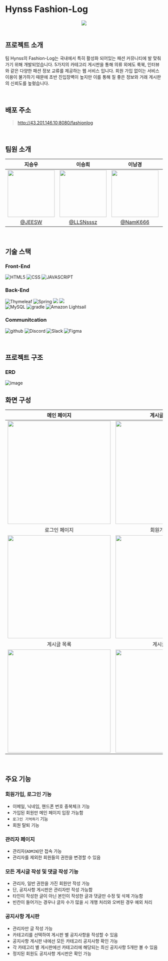 # Hynss Fashion-Log
<div align="center">
  <img src = "https://github.com/user-attachments/assets/bc9d675c-1535-444a-850f-74e564057e82">                
</div>
</br>

## 프로젝트 소개
<p>
  팀 Hynss의 Fashion-Log는 국내에서 특히 활성화 되어있는 패션 커뮤니티에 발 맞춰가기 위해 개발되었습니다.
  5가지의 카테고리 게시판을 통해 의류 외에도 룩북, 인터뷰와 같은 다양한 패션 정보 교류를 제공하는 웹 서비스 입니다.
  회원 가입 없이는 서비스 이용이 불가하기 때문에 초반 진입장벽이 높지만 이를 통해 질 좋은 정보와 거래 게시판의 신뢰도를 높혔습니다.
</p>
</br>

## 배포 주소
> http://43.201.146.10:8080/fashionlog
</br>

## 팀원 소개
|지승우|이승희|이남경|허영윤|
|:-:|:-:|:-:|:-:|
|<img src="https://avatars.githubusercontent.com/u/41260600?v=4" width="150" height="150"/>|<img src="https://avatars.githubusercontent.com/u/2533026?v=4" width="150" height="150"/>|<img src="https://avatars.githubusercontent.com/u/168792873?v=4" width="150" height="150"/>|<img src="https://avatars.githubusercontent.com/u/77563168?v=4" width="150" height="150"/>|
|[@JEESW](https://github.com/JEESW)|[@LLSNsssz](https://github.com/LLSNsssz)|[@NamK666](https://github.com/NamK666)|[@cloudisme99](https://github.com/cloudisme99)|
</br>

## 기술 스택
### Front-End
<img alt="HTML5" src="https://img.shields.io/badge/html5-E34F26?style=for-the-badge&logo=html5&logoColor=white"> <img alt="CSS" src="https://img.shields.io/badge/css-1572B6?style=for-the-badge&logo=css3&logoColor=white"> <img alt="JAVASCRIPT" src="https://img.shields.io/badge/javascript-F7DF1E?style=for-the-badge&logo=javascript&logoColor=black"> 
<br>

### Back-End
<img alt="Thymeleaf" src="https://img.shields.io/badge/Thymeleaf-005F0F?style=for-the-badge&logo=Thymeleaf&logoColor=white"> <img alt="Spring" src="https://img.shields.io/badge/Spring-6DB33F.svg?style=for-the-badge&logo=Spring&logoColor=white"/> <img src="https://img.shields.io/badge/spring boot-6DB33F?style=for-the-badge&logo=spring boot&logoColor=white"> <img src="https://img.shields.io/badge/spring Security-6DB33F?style=for-the-badge&logo=spring Security&logoColor=white"> <br> 
<img alt="MySQL" src ="https://img.shields.io/badge/MySQL-003545.svg?&style=for-the-badge&logo=MySQL&logoColor=white"/> <img alt="gradle" src="https://img.shields.io/badge/gradle-02303A?style=for-the-badge&logo=gradle&logoColor=white">
<img alt="Amazon Lightsail" src ="https://img.shields.io/badge/Amazon Lightsail-FF9900.svg?&style=for-the-badge&logo=Amazon Lightsail&logoColor=white"/>

### Communitcation
<img alt="github" src="https://img.shields.io/badge/github-181717?style=for-the-badge&logo=github&logoColor=white"> <img alt="Discord" src="https://img.shields.io/badge/Discord-5865F2?style=for-the-badge&logo=Discord&logoColor=white"> <img alt="Slack" src="https://img.shields.io/badge/Slack-4A154B?style=for-the-badge&logo=Slack&logoColor=white"> <img alt="Figma" src="https://img.shields.io/badge/Figma-F24E1E?style=for-the-badge&logo=Figma&logoColor=white">

</br>


## 프로젝트 구조
### ERD
![image](https://github.com/user-attachments/assets/c7e5afe2-ce69-47ed-b884-c14c98c4238e)
</br>


## 화면 구성
| 메인 페이지  |  게시글/댓글작성   |
| :-------------------------------------------: | :------------: |
|  <img width="329" src="https://github.com/user-attachments/assets/2175d659-7485-49d5-b3a4-4aedf078acf7"/> |  <img width="329" src="https://github.com/user-attachments/assets/f83deb73-ac92-4525-959b-cb688f3818fd"/>|  
| 로그인 페이지   |  회원가입 페이지   |  
| <img width="329" src="https://github.com/user-attachments/assets/1bebba91-250f-4998-8386-da8fcf50e64f"/>   |  <img width="329" src="https://github.com/user-attachments/assets/b9071f53-1196-43d1-8afc-8044b6b30f9d"/>     |
| 게시글 목록   |  게시글 디테일   |  
| <img width="329" src="https://github.com/user-attachments/assets/810d9a4d-a417-41ab-8190-88d1057ccaf8"/>   |  <img width="329" src="https://github.com/user-attachments/assets/c56389c2-d3a0-41b4-bf42-de9ce93eba89"/>     |
</br>


## 주요 기능
### 회원가입, 로그인 기능
- 이메일, 닉네임, 핸드폰 번호 중복체크 기능
- 가입된 회원만 메인 페이지 입장 가능함
- `로그인 기억하기` 기능
- 회원 탈퇴 기능

### 관리자 페이지
- 관리자(`ADMIN`)만 접속 가능
- 관리자를 제외한 회원들의 권한을 변경할 수 있음

### 모든 게시글 작성 및 댓글 작성 기능
- 관리자, 일반 권한을 가진 회원만 작성 가능
- 단, 공지사항 게시판은 관리자만 작성 가능함
- 타인이 작성한 글이 아닌 본인이 작성한 글과 댓글만 수정 및 삭제 가능함
- 빈칸이 들어가는 경우나 글자 수가 많을 시 개행 처리와 오버된 경우 예외 처리
  
### 공지사항 게시판
- 관리자만 글 작성 가능
- 카테고리를 선택하여 게시판 별 공지사항을 작성할 수 있음
- 공지사항 게시판 내에선 모든 카테고리 공지사항 확인 가능
- 각 카테고리 별 게시판에선 카테고리에 해당되는 최신 공지사항 5개만 볼 수 있음
- 정지된 회원도 공지사항 게시판은 확인 가능


